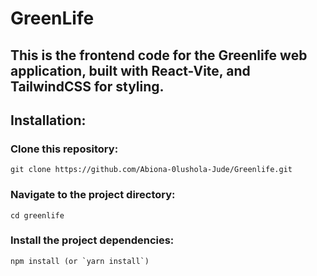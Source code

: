 # GreenLife

## This is the frontend code for the Greenlife web application, built with React-Vite, and TailwindCSS for styling.

## Installation:

 ### Clone this repository:
    git clone https://github.com/Abiona-0lushola-Jude/Greenlife.git

### Navigate to the project directory:
    cd greenlife

###    Install the project dependencies:
    npm install (or `yarn install`)
